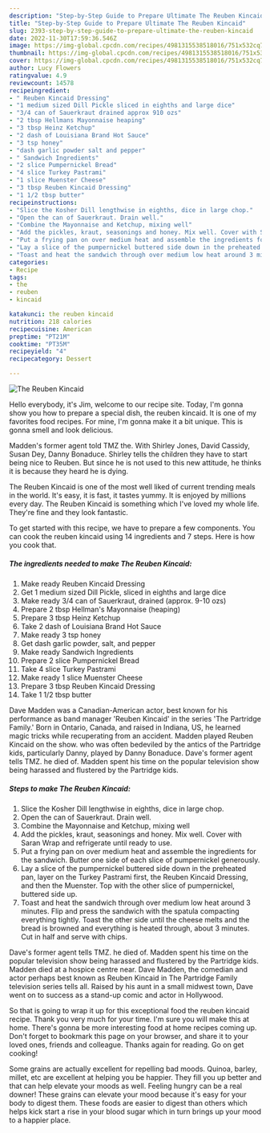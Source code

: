 ```yaml
---
description: "Step-by-Step Guide to Prepare Ultimate The Reuben Kincaid"
title: "Step-by-Step Guide to Prepare Ultimate The Reuben Kincaid"
slug: 2393-step-by-step-guide-to-prepare-ultimate-the-reuben-kincaid
date: 2022-11-30T17:59:36.546Z
image: https://img-global.cpcdn.com/recipes/4981315538518016/751x532cq70/the-reuben-kincaid-recipe-main-photo.jpg
thumbnail: https://img-global.cpcdn.com/recipes/4981315538518016/751x532cq70/the-reuben-kincaid-recipe-main-photo.jpg
cover: https://img-global.cpcdn.com/recipes/4981315538518016/751x532cq70/the-reuben-kincaid-recipe-main-photo.jpg
author: Lucy Flowers
ratingvalue: 4.9
reviewcount: 14578
recipeingredient:
- " Reuben Kincaid Dressing"
- "1 medium sized Dill Pickle sliced in eighths and large dice"
- "3/4 can of Sauerkraut drained approx 910 ozs"
- "2 tbsp Hellmans Mayonnaise heaping"
- "3 tbsp Heinz Ketchup"
- "2 dash of Louisiana Brand Hot Sauce"
- "3 tsp honey"
- "dash garlic powder salt and pepper"
- " Sandwich Ingredients"
- "2 slice Pumpernickel Bread"
- "4 slice Turkey Pastrami"
- "1 slice Muenster Cheese"
- "3 tbsp Reuben Kincaid Dressing"
- "1 1/2 tbsp butter"
recipeinstructions:
- "Slice the Kosher Dill lengthwise in eighths, dice in large chop."
- "Open the can of Sauerkraut. Drain well."
- "Combine the Mayonnaise and Ketchup, mixing well"
- "Add the pickles, kraut, seasonings and honey. Mix well. Cover with Saran Wrap and refrigerate until ready to use."
- "Put a frying pan on over medium heat and assemble the ingredients for the sandwich. Butter one side of each slice of pumpernickel generously."
- "Lay a slice of the pumpernickel buttered side down in the preheated pan, layer on the Turkey Pastrami first, the Reuben Kincaid Dressing, and then the Muenster. Top with the other slice of pumpernickel, buttered side up."
- "Toast and heat the sandwich through over medium low heat around 3 minutes. Flip and press the sandwich with the spatula compacting everything tightly. Toast the other side until the cheese melts and the bread is browned and everything is heated through, about 3 minutes. Cut in half and serve with chips."
categories:
- Recipe
tags:
- the
- reuben
- kincaid

katakunci: the reuben kincaid 
nutrition: 218 calories
recipecuisine: American
preptime: "PT21M"
cooktime: "PT35M"
recipeyield: "4"
recipecategory: Dessert

---
```



![The Reuben Kincaid](https://img-global.cpcdn.com/recipes/4981315538518016/751x532cq70/the-reuben-kincaid-recipe-main-photo.jpg)

Hello everybody, it's Jim, welcome to our recipe site. Today, I'm gonna show you how to prepare a special dish, the reuben kincaid. It is one of my favorites food recipes. For mine, I'm gonna make it a bit unique. This is gonna smell and look delicious.

Madden&#39;s former agent told TMZ the. With Shirley Jones, David Cassidy, Susan Dey, Danny Bonaduce. Shirley tells the children they have to start being nice to Reuben. But since he is not used to this new attitude, he thinks it is because they heard he is dying.

The Reuben Kincaid is one of the most well liked of current trending meals in the world. It's easy, it is fast, it tastes yummy. It is enjoyed by millions every day. The Reuben Kincaid is something which I've loved my whole life. They're fine and they look fantastic.


To get started with this recipe, we have to prepare a few components. You can cook the reuben kincaid using 14 ingredients and 7 steps. Here is how you cook that.

<!--inarticleads1-->

##### The ingredients needed to make The Reuben Kincaid:

1. Make ready  Reuben Kincaid Dressing
1. Get 1 medium sized Dill Pickle, sliced in eighths and large dice
1. Make ready 3/4 can of Sauerkraut, drained (approx. 9-10 ozs)
1. Prepare 2 tbsp Hellman&#39;s Mayonnaise (heaping)
1. Prepare 3 tbsp Heinz Ketchup
1. Take 2 dash of Louisiana Brand Hot Sauce
1. Make ready 3 tsp honey
1. Get dash garlic powder, salt, and pepper
1. Make ready  Sandwich Ingredients
1. Prepare 2 slice Pumpernickel Bread
1. Take 4 slice Turkey Pastrami
1. Make ready 1 slice Muenster Cheese
1. Prepare 3 tbsp Reuben Kincaid Dressing
1. Take 1 1/2 tbsp butter


Dave Madden was a Canadian-American actor, best known for his performance as band manager &#39;Reuben Kincaid&#39; in the series &#39;The Partridge Family.&#39; Born in Ontario, Canada, and raised in Indiana, US, he learned magic tricks while recuperating from an accident. Madden played Reuben Kincaid on the show. who was often bedeviled by the antics of the Partridge kids, particularly Danny, played by Danny Bonaduce. Dave&#39;s former agent tells TMZ. he died of. Madden spent his time on the popular television show being harassed and flustered by the Partridge kids. 

<!--inarticleads2-->

##### Steps to make The Reuben Kincaid:

1. Slice the Kosher Dill lengthwise in eighths, dice in large chop.
1. Open the can of Sauerkraut. Drain well.
1. Combine the Mayonnaise and Ketchup, mixing well
1. Add the pickles, kraut, seasonings and honey. Mix well. Cover with Saran Wrap and refrigerate until ready to use.
1. Put a frying pan on over medium heat and assemble the ingredients for the sandwich. Butter one side of each slice of pumpernickel generously.
1. Lay a slice of the pumpernickel buttered side down in the preheated pan, layer on the Turkey Pastrami first, the Reuben Kincaid Dressing, and then the Muenster. Top with the other slice of pumpernickel, buttered side up.
1. Toast and heat the sandwich through over medium low heat around 3 minutes. Flip and press the sandwich with the spatula compacting everything tightly. Toast the other side until the cheese melts and the bread is browned and everything is heated through, about 3 minutes. Cut in half and serve with chips.


Dave&#39;s former agent tells TMZ. he died of. Madden spent his time on the popular television show being harassed and flustered by the Partridge kids. Madden died at a hospice centre near. Dave Madden, the comedian and actor perhaps best known as Reuben Kincaid in The Partridge Family television series tells all. Raised by his aunt in a small midwest town, Dave went on to success as a stand-up comic and actor in Hollywood. 

So that is going to wrap it up for this exceptional food the reuben kincaid recipe. Thank you very much for your time. I'm sure you will make this at home. There's gonna be more interesting food at home recipes coming up. Don't forget to bookmark this page on your browser, and share it to your loved ones, friends and colleague. Thanks again for reading. Go on get cooking!

Some grains are actually excellent for repelling bad moods. Quinoa, barley, millet, etc are excellent at helping you be happier. They fill you up better and that can help elevate your moods as well. Feeling hungry can be a real downer! These grains can elevate your mood because it's easy for your body to digest them. These foods are easier to digest than others which helps kick start a rise in your blood sugar which in turn brings up your mood to a happier place.
